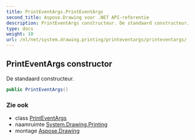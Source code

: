```yaml
---
title: PrintEventArgs.PrintEventArgs
second_title: Aspose.Drawing voor .NET API-referentie
description: PrintEventArgs constructeur. De standaard constructeur.
type: docs
weight: 10
url: /nl/net/system.drawing.printing/printeventargs/printeventargs/
---
```

## PrintEventArgs constructor

De standaard constructeur.

```csharp
public PrintEventArgs()
```

### Zie ook

* class [PrintEventArgs](../)
* naamruimte [System.Drawing.Printing](../../printeventargs/)
* montage [Aspose.Drawing](../../../)


